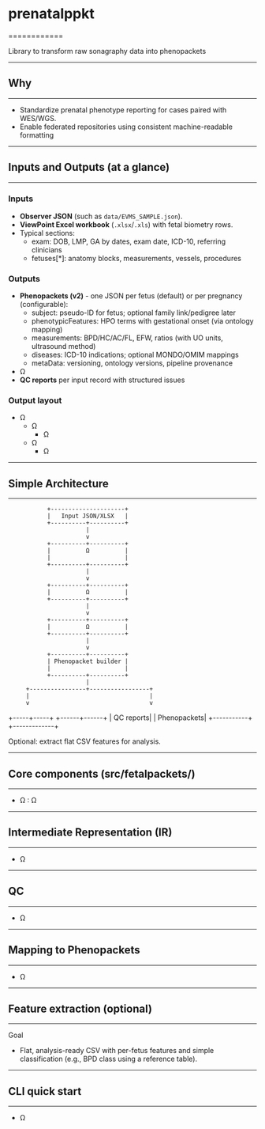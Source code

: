 # prenatalppkt
============

Library to transform raw sonagraphy data into phenopackets

-------------------------------------------------------------------------------
## Why
-------------------------------------------------------------------------------
- Standardize prenatal phenotype reporting for cases paired with WES/WGS.
- Enable federated repositories using consistent machine-readable formatting
-------------------------------------------------------------------------------
## Inputs and Outputs (at a glance)
-------------------------------------------------------------------------------
### Inputs
- **Observer JSON** (such as `data/EVMS_SAMPLE.json`).
- **ViewPoint Excel workbook** (`.xlsx`/`.xls`) with fetal biometry rows.
- Typical sections:
   * exam:           DOB, LMP, GA by dates, exam date, ICD-10, referring clinicians
   * fetuses[*]:     anatomy blocks, measurements, vessels, procedures

### Outputs
- **Phenopackets (v2)** - one JSON per fetus (default) or per pregnancy (configurable):
   * subject:              pseudo-ID for fetus; optional family link/pedigree later
   * phenotypicFeatures:   HPO terms with gestational onset (via ontology mapping)
   * measurements:         BPD/HC/AC/FL, EFW, ratios (with UO units, ultrasound method)
   * diseases:             ICD-10 indications; optional MONDO/OMIM mappings
   * metaData:             versioning, ontology versions, pipeline provenance
- Ω
- **QC reports** per input record with structured issues

### Output layout
- Ω
   - Ω
      - Ω
   - Ω
      - Ω

-------------------------------------------------------------------------------
## Simple Architecture
-------------------------------------------------------------------------------

               +---------------------+
               |   Input JSON/XLSX   |
               +----------+----------+
                          |
                          v
               +----------+----------+
               |          Ω          |
               |                     |
               +----------+----------+
                          |
                          v
               +----------+----------+
               |          Ω          |
               +----------+----------+
                          |
                          v
               +----------+----------+
               |          Ω          |
               +----------+----------+
                          |
                          v
               +----------+----------+
               | Phenopacket builder |
               |                     |
               +----------+----------+
                          |
         +----------------+-----------------+
         |                                  |
         v                                  v
   +-----+-----+                     +------+------+
   | QC reports|                     | Phenopackets|
   +-----------+                     +-------------+

Optional: extract flat CSV features for analysis.

-------------------------------------------------------------------------------
## Core components (src/fetalpackets/)
-------------------------------------------------------------------------------
- Ω               : Ω
-------------------------------------------------------------------------------
## Intermediate Representation (IR)
-------------------------------------------------------------------------------
- Ω

-------------------------------------------------------------------------------
## QC
-------------------------------------------------------------------------------
- Ω

-------------------------------------------------------------------------------
## Mapping to Phenopackets
-------------------------------------------------------------------------------
- Ω

-------------------------------------------------------------------------------
## Feature extraction (optional)
-------------------------------------------------------------------------------
Goal
- Flat, analysis-ready CSV with per-fetus features and simple classification
 (e.g., BPD class using a reference table).

-------------------------------------------------------------------------------
## CLI quick start
-------------------------------------------------------------------------------
- Ω
